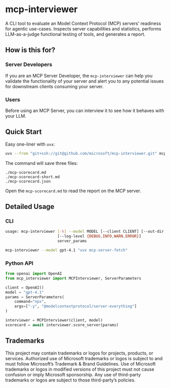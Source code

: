 # mcp-interviewer

A CLI tool to evaluate an Model Context Protocol (MCP) servers' readiness for agentic use-cases. Inspects server capabilities and statistics, performs LLM-as-a-judge functional testing of tools, and generates a report.

## How is this for?

### Server Developers

If you are an MCP Server Developer, the `mcp-interviewer` can help you validate the functionality of your server and alert you to any potential issues for downstream clients consuming your server.

### Users

Before using an MCP Server, you can interview it to see how it behaves with your LLM.

## Quick Start

Easy one-liner with `uvx`:

```bash
uvx --from "git+ssh://git@github.com/microsoft/mcp-interviewer.git" mcp-interviewer --model gpt-4.1 "npx -y @modelcontextprotocol/server-everything"
```

The command will save three files:

```
./mcp-scorecard.md
./mcp-scorecard-short.md
./mcp-scorecard.json
```

Open the `mcp-scorecard.md` to read the report on the MCP server.

## Detailed Usage

### CLI

```bash
usage: mcp-interviewer [-h] --model MODEL [--client CLIENT] [--out-dir OUT_DIR]
                       [--log-level {DEBUG,INFO,WARN,ERROR}]
                       server_params
```

```bash
mcp-interviewer --model gpt-4.1 "uvx mcp-server-fetch"
```

### Python API

```python
from openai import OpenAI
from mcp_interviewer import MCPInterviewer, ServerParameters

client = OpenAI()
model = "gpt-4.1"
params = ServerParameters(
    command="npx",
    args=["-y", "@modelcontextprotocol/server-everything"]
)

interviewer = MCPInterviewer(client, model)
scorecard = await interviewer.score_server(params)
```

## Trademarks 

This project may contain trademarks or logos for projects, products, or services. Authorized use of Microsoft trademarks or logos is subject to and must follow Microsoft’s Trademark & Brand Guidelines. Use of Microsoft trademarks or logos in modified versions of this project must not cause confusion or imply Microsoft sponsorship. Any use of third-party trademarks or logos are subject to those third-party’s policies.